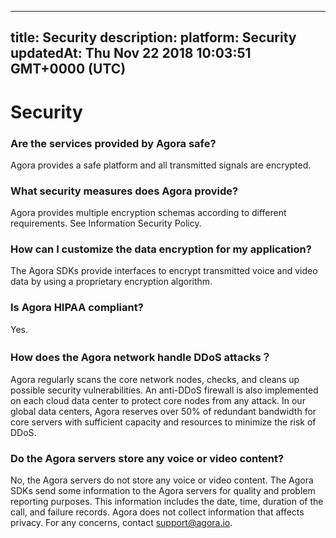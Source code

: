 
---
title: Security
description: 
platform: Security
updatedAt: Thu Nov 22 2018 10:03:51 GMT+0000 (UTC)
---
# Security
### Are the services provided by Agora safe?

Agora provides a safe platform and all transmitted signals are encrypted.

### What security measures does Agora provide?

Agora provides multiple encryption schemas according to different requirements. See Information Security Policy.

### How can I customize the data encryption for my application?

The Agora SDKs provide interfaces to encrypt transmitted voice and video data by using a proprietary encryption algorithm.

### Is Agora HIPAA compliant?

Yes.

### How does the Agora network handle DDoS attacks？

Agora regularly scans the core network nodes, checks, and cleans up possible security vulnerabilities. An anti-DDoS firewall is also implemented on each cloud data center to protect core nodes from any attack. In our global data centers, Agora reserves over 50% of redundant bandwidth for core servers with sufficient capacity and resources to minimize the risk of DDoS.

### Do the Agora servers store any voice or video content?

No, the Agora servers do not store any voice or video content. The Agora SDKs send some information to the Agora servers for quality and problem reporting purposes. This information includes the date, time, duration of the call, and failure records. Agora does not collect information that affects privacy. For any concerns, contact support@agora.io.
